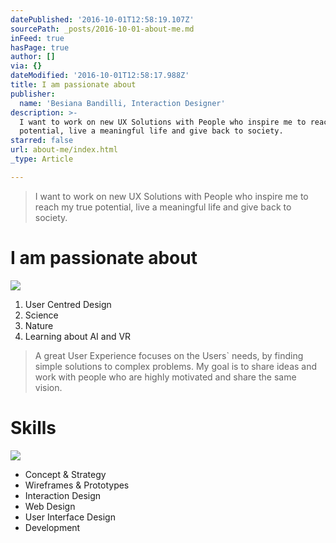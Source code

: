 ```yaml
---
datePublished: '2016-10-01T12:58:19.107Z'
sourcePath: _posts/2016-10-01-about-me.md
inFeed: true
hasPage: true
author: []
via: {}
dateModified: '2016-10-01T12:58:17.988Z'
title: I am passionate about
publisher:
  name: 'Besiana Bandilli, Interaction Designer'
description: >-
  I want to work on new UX Solutions with People who inspire me to reach my true
  potential, live a meaningful life and give back to society. 
starred: false
url: about-me/index.html
_type: Article

---
```

> I want to work on new UX Solutions with People who inspire me to reach my true potential, live a meaningful life and give back to society. 

# I am passionate about
![](https://the-grid-user-content.s3-us-west-2.amazonaws.com/be620b1b-eadd-4544-8fa4-c8c07a19d62f.gif)

1. User Centred Design
2. Science
3. Nature
4. Learning about AI and VR

> A great User Experience focuses on the Users&grave; needs, by finding simple solutions to complex problems. My goal is to share ideas and work with people who are highly motivated and share the same vision.

# Skills
![](https://the-grid-user-content.s3-us-west-2.amazonaws.com/61f384fa-4870-45d3-8127-fea5d67f5e54.gif)

* Concept & Strategy
* Wireframes & Prototypes
* Interaction Design
* Web Design
* User Interface Design
* Development